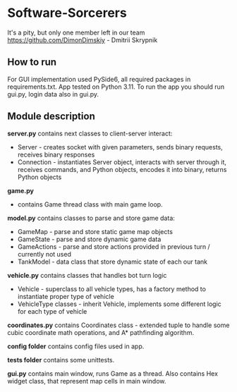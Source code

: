 # Software-Sorcerers
It's a pity, but only one member left in our team
https://github.com/DimonDimskiy - Dmitrii Skrypnik
## How to run
For GUI implementation used PySide6, all required packages in requirements.txt. App  tested on Python 3.11.
To run the app you should run gui.py, login data also in gui.py.
## Module description
**server.py** contains next classes to client-server interact:
- Server - creates socket with given parameters, sends binary requests, receives binary responses
- Connection - instantiates Server object, interacts with server through it, receives commands, and Python objects, encodes it into binary, returns Python objects

**game.py** 
- contains Game thread class with main game loop.

**model.py** contains classes to parse and store game data:
- GameMap - parse and store static game map objects
- GameState - parse and store dynamic game data
- GameActions - parse and store actions provided in previous turn / currently not used
- TankModel - data class that store dynamic state of each our tank

**vehicle.py** contains classes that handles bot turn logic
- Vehicle  - superclass to all vehicle types, has a factory method to instantiate proper type of vehicle
- VehicleType classes - inherit Vehicle, implements some different logic for each type of vehicle

**coordinates.py** contains Coordinates class - extended tuple to handle some cubic coordinate math operations, and A* pathfinding algorithm.

**config folder** contains config files used in app.

**tests folder** contains some unittests.

**gui.py** contains main window, runs Game as a thread. Also contains Hex widget class, that represent map cells in main window.
